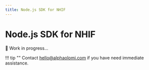 ```yaml
---
title: Node.js SDK for NHIF
---
```


# Node.js SDK for NHIF

🚧 Work in progress...

!!! tip ""
    Contact [hello@alphaolomi.com](mailto:hello@alphaolomi.com) if you have need immediate assistance.
